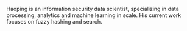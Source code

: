 Haoping is an information security data scientist, specializing in data processing, analytics and machine learning in scale. His current work focuses on fuzzy hashing and search. 
